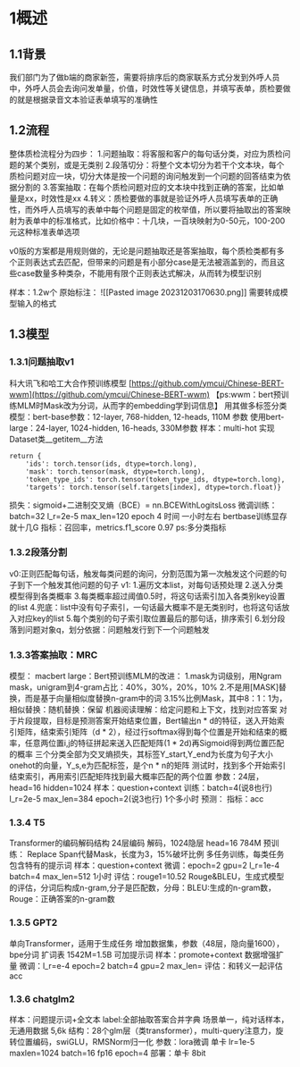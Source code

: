 # 1概述
## 1.1背景
我们部门为了做b端的商家新签，需要将排序后的商家联系方式分发到外呼人员中，外呼人员会去询问发单量，价值，时效性等关键信息，并填写表单，质检要做的就是根据录音文本验证表单填写的准确性
## 1.2流程
整体质检流程分为四步：
1.问题抽取：将客服和客户的每句话分类，对应为质检问题的某个类别，或是无类别
2.段落切分：将整个文本切分为若干个文本块，每个质检问题对应一块，切分大体是按一个问题的询问触发到一个问题的回答结束为依据分割的
3.答案抽取：在每个质检问题对应的文本块中找到正确的答案，比如单量是xx，时效性是xx
4.转义：质检要做的事就是验证外呼人员填写表单的正确性，而外呼人员填写的表单中每个问题是固定的枚举值，所以要将抽取出的答案映射为表单中的标准格式，比如价格中：十几块，一百块映射为0-50元，100-200元这种标准表单选项

v0版的方案都是用规则做的，无论是问题抽取还是答案抽取，每个质检类都有多个正则表达式去匹配，但带来的问题是有小部分case是无法被涵盖到的，而且这些case数量多种类杂，不能用有限个正则表达式解决，从而转为模型识别

样本：1.2w个
原始标注：
![[Pasted image 20231203170630.png]]
需要转成模型输入的格式

## 1.3模型
### 1.3.1问题抽取v1
科大讯飞和哈工大合作预训练模型 
[https://github.com/ymcui/Chinese-BERT-wwm](https://github.com/ymcui/Chinese-BERT-wwm)
【ps:wwm：bert预训练MLM时Mask改为分词，从而字的embedding学到词信息】
用其做多标签分类
模型：bert-base参数：12-layer, 768-hidden, 12-heads, 110M 参数
使用bert-large：24-layer, 1024-hidden, 16-heads, 330M参数
样本：multi-hot 
实现Dataset类__getitem__方法
```
return {
	'ids': torch.tensor(ids, dtype=torch.long),
	'mask': torch.tensor(mask, dtype=torch.long),
	'token_type_ids': torch.tensor(token_type_ids, dtype=torch.long),
	'targets': torch.tensor(self.targets[index], dtype=torch.float)} 
```
损失：sigmoid+二进制交叉熵（BCE）= nn.BCEWithLogitsLoss
微调训练：batch=32 l_r=2e-5 max_len=120 epoch 4 时间 一小时左右
bertbase训练显存就十几G
指标：召回率，metrics.f1_score 0.97 ps:多分类指标
### 1.3.2段落分割
v0:正则匹配每句话，触发每类问题的询问，分割范围为第一次触发这个问题的句子到下一个触发其他问题的句子
v1:
1.遍历文本list，对每句话预处理
2.送入分类模型得到各类概率
3.每类概率超过阈值0.5时，将这句话索引加入各类别key设置的list
4.兜底：list中没有句子索引，一句话最大概率不是无类别时，也将这句话放入对应key的list
5.每个类别的句子索引取位置最后的那句话，排序索引
6.划分段落到问题对象q，划分依据：问题触发行到下一个问题触发
### 1.3.3答案抽取：MRC
模型：
macbert large：Bert预训练MLM的改进：
1.mask为词级别，用Ngram mask，unigram到4-gram占比：40%，30%，20%，10%
2.不是用[MASK]替换，而是基于向量相似度替换n-gram中的词
3.15%比例Mask，其中8：1：1为，相似替换：随机替换：保留
机器阅读理解：给定问题和上下文，找到对应答案
对于片段提取，目标是预测答案开始结束位置，Bert输出n * d的特征，送入开始索引矩阵，结束索引矩阵（d * 2），经过行softmax得到每个位置是开始和结束的概率，任意两位置i,j的特征拼起来送入匹配矩阵(1 * 2d)再Sigmoid得到两位置匹配的概率
三个分类全部为交叉熵损失，其标签Y_start,Y_end为长度为句子大小onehot的向量，Y_s,e为匹配标签，是个n * n的矩阵
测试时，找到多个开始索引结束索引，再用索引匹配矩阵找到最大概率匹配的两个位置
参数：24层，head=16 hidden=1024
样本：question+context
训练：batch=4(说8也行) l_r=2e-5 max_len=384 epoch=2(说3也行) 1个多小时
预测：
指标：acc

### 1.3.4 T5
Transformer的编码解码结构 24层编码 解码，1024隐层 head=16  784M
预训练：
Replace Span代替Mask，长度为3，15%破坏比例
多任务训练，每类任务包含特有的提示词
样本：question+context
微调：epoch=2 gpu=2 l_r=1e-4 batch=4 max_len=512 1小时
评估：rouge1=10.52
Rouge&BLEU，生成式模型的评估，分词后构成n-gram,分子是匹配数，分母：BLEU:生成的n-gram数，Rouge：正确答案的n-gram数
### 1.3.5 GPT2
单向Transformer，适用于生成任务 增加数据集，参数（48层，隐向量1600），bpe分词 扩词表 1542M=1.5B
可加提示词
样本：promote+context 数据增强扩量
微调：l_r=e-4 epoch=2 batch=4 gpu=2 max_len=
评估：和转义一起评估acc
### 1.3.6 chatglm2
样本：问题提示词+全文本 label:全部抽取答案合并字典 场景单一，纯对话样本，无通用数据 5,6k
结构：28个glm层（类transformer），multi-query注意力，旋转位置编码，swiGLU，RMSNorm归一化
参数：lora微调 单卡 lr=1e-5 maxlen=1024 batch=16 fp16 epoch=4
部署：单卡 8bit
